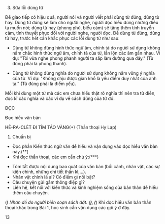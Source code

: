 3. Sửa lỗi dùng từ

Để giao tiếp có hiệu quả, người nói và người viết phải dùng từ đúng, dùng từ hay. Dùng từ đúng sẽ làm cho người nghe, người đọc hiểu đúng những điều ta muốn nói; dùng từ hay (phong phú, biểu cảm) sẽ tăng thêm tính truyền cảm, tính thuyết phục đối với người nghe, người đọc. Để dùng từ đúng, dùng từ hay, trước hết cần khắc phục các lỗi dùng từ như sau:

- Dùng từ không đúng hình thức ngữ âm, chính tả do người sử dụng không nắm chắc hình thức ngữ âm, chính tả của từ, lẫn lộn các âm gần nhau. Ví dụ: "Tôi vừa nghe phong phanh người ta sắp làm đường qua đây." (Từ đúng phải là phong thanh).

- Dùng từ không đúng nghĩa do người sử dụng không nắm vững ý nghĩa của từ. Ví dụ: "Không chịu được gian khổ là yếu điểm duy nhất của anh ta." (Từ đúng phải là điểm yếu).

Mỗi khi dùng một từ mà các em chưa hiểu thật rõ nghĩa thì nên tra từ điển, đọc kĩ các nghĩa và các ví dụ về cách dùng của từ đó.

ĐỌC

Đọc hiểu văn bản

HÊ-RA-CLÉT ĐI TÌM TÁO VÀNG(*)
(Thần thoại Hy Lạp)

1. Chuẩn bị

- Đọc phần Kiến thức ngữ văn để hiểu và vận dụng vào đọc hiểu văn bản này.(**)
- Khi đọc thần thoại, các em cần chú ý:(***)
+ Tóm tắt được nội dung bao quát của văn bản (bối cảnh, nhân vật, các sự kiện chính, những chi tiết thần kì,...).
+ Nhân vật chính là ai? Có điểm gì nổi bật?
+ Câu chuyện gửi gắm thông điệp gì?
+ Liên hệ, kết nối với kiến thức và kinh nghiệm sống của bản thân để hiểu thêm câu chuyện.

(*) Nhan đề do người biên soạn sách đặt.
(**), (***) Khi đọc hiểu văn bản thần thoại khác trong Bài 1, học sinh cần vận dụng các gợi ý ở đây.

13